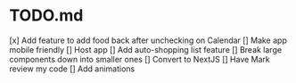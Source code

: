 # TODO.md

[x] Add feature to add food back after unchecking on Calendar
[] Make app mobile friendly
[] Host app
[] Add auto-shopping list feature
[] Break large components down into smaller ones
[] Convert to NextJS
[] Have Mark review my code
[] Add animations